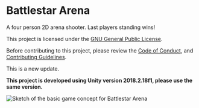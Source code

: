 # Battlestar Arena

A four person 2D arena shooter. Last players standing wins!

This project is licensed under the [GNU General Public License](https://github.com/kikiriki-studios-canada/battlestar-arena/blob/master/LICENSE).

Before contributing to this project, please review the [Code of Conduct](https://github.com/kikiriki-studios-canada/battlestar-arena/blob/master/CODE_OF_CONDUCT.md), and [Contributing Guidelines](https://github.com/kikiriki-studios-canada/battlestar-arena/blob/master/CONTRIBUTING.md).

This is a new update.

**This project is developed using Unity version 2018.2.18f1, please use the same version.**

![Sketch of the basic game concept for Battlestar Arena](https://i.imgur.com/3zRNcvz.png "Basic game concept")
